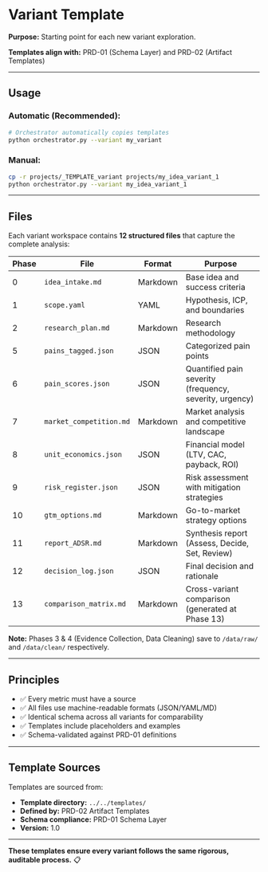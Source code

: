 # Variant Template

**Purpose:** Starting point for each new variant exploration.

**Templates align with:** PRD-01 (Schema Layer) and PRD-02 (Artifact Templates)

---

## Usage

### **Automatic (Recommended):**
```bash
# Orchestrator automatically copies templates
python orchestrator.py --variant my_variant
```

### **Manual:**
```bash
cp -r projects/_TEMPLATE_variant projects/my_idea_variant_1
python orchestrator.py --variant my_idea_variant_1
```

---

## Files

Each variant workspace contains **12 structured files** that capture the complete analysis:

| Phase | File | Format | Purpose |
|-------|------|--------|---------|
| 0 | `idea_intake.md` | Markdown | Base idea and success criteria |
| 1 | `scope.yaml` | YAML | Hypothesis, ICP, and boundaries |
| 2 | `research_plan.md` | Markdown | Research methodology |
| 5 | `pains_tagged.json` | JSON | Categorized pain points |
| 6 | `pain_scores.json` | JSON | Quantified pain severity (frequency, severity, urgency) |
| 7 | `market_competition.md` | Markdown | Market analysis and competitive landscape |
| 8 | `unit_economics.json` | JSON | Financial model (LTV, CAC, payback, ROI) |
| 9 | `risk_register.json` | JSON | Risk assessment with mitigation strategies |
| 10 | `gtm_options.md` | Markdown | Go-to-market strategy options |
| 11 | `report_ADSR.md` | Markdown | Synthesis report (Assess, Decide, Set, Review) |
| 12 | `decision_log.json` | JSON | Final decision and rationale |
| 13 | `comparison_matrix.md` | Markdown | Cross-variant comparison (generated at Phase 13) |

**Note:** Phases 3 & 4 (Evidence Collection, Data Cleaning) save to `/data/raw/` and `/data/clean/` respectively.

---

## Principles

- ✅ Every metric must have a source
- ✅ All files use machine-readable formats (JSON/YAML/MD)
- ✅ Identical schema across all variants for comparability
- ✅ Templates include placeholders and examples
- ✅ Schema-validated against PRD-01 definitions

---

## Template Sources

Templates are sourced from:
- **Template directory:** `../../templates/`
- **Defined by:** PRD-02 Artifact Templates
- **Schema compliance:** PRD-01 Schema Layer
- **Version:** 1.0

---

**These templates ensure every variant follows the same rigorous, auditable process.** 📋

